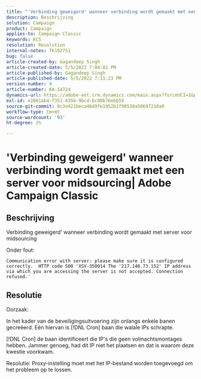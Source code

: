 ```yaml
---
title: "'Verbinding geweigerd' wanneer verbinding wordt gemaakt met een server voor midsourcing| Adobe Campaign Classic"
description: Beschrijving
solution: Campaign
product: Campaign
applies-to: Campaign Classic
keywords: KCS
resolution: Resolution
internal-notes: TK192751
bug: false
article-created-by: Gagandeep Singh
article-created-date: 5/5/2022 7:04:01 PM
article-published-by: Gagandeep Singh
article-published-date: 5/5/2022 7:11:23 PM
version-number: 4
article-number: KA-14724
dynamics-url: https://adobe-ent.crm.dynamics.com/main.aspx?forceUCI=1&pagetype=entityrecord&etn=knowledgearticle&id=fb5b9f1e-a6cc-ec11-a7b5-6045bd00dd66
exl-id: e2861ab4-f351-435b-9bcd-6c08b76ebb59
source-git-commit: 0c3e421beca46d9fe1952b1f98538a50697216a0
workflow-type: tm+mt
source-wordcount: '93'
ht-degree: 2%

---
```


# &#39;Verbinding geweigerd&#39; wanneer verbinding wordt gemaakt met een server voor midsourcing| Adobe Campaign Classic

## Beschrijving



Verbinding geweigerd&#39; wanneer verbinding wordt gemaakt met server voor midsourcing

Onder fout: 


`Communication error with server: please make sure it is configured correctly.  HTTP code 500 'XSV-350014 The '217.148.73.152' IP address via which you are accessing the server is not accepted. Connection refused.'`


## Resolutie

Oorzaak:

In het kader van de beveiligingsuitvoering zijn onlangs enkele banen gecreëerd. Eén hiervan is [!DNL Cron] baan die walale IPs schrapte.

[!DNL Cron] de baan identificeert die IP&#39;s die geen volmachtsmontages hebben. Jammer genoeg, had dit IP niet het plaatsen en dat is waarom deze kwestie voorkwam.

Resolutie: Proxy-instelling moet met het IP-bestand worden toegevoegd om het probleem op te lossen.

